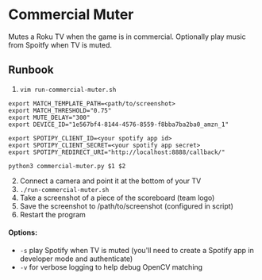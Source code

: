 # Commercial Muter

Mutes a Roku TV when the game is in commercial. Optionally play music from Spoitfy when TV is muted.

## Runbook
1) `vim run-commercial-muter.sh`
```
export MATCH_TEMPLATE_PATH=<path/to/screenshot>
export MATCH_THRESHOLD="0.75"
export MUTE_DELAY="300"
export DEVICE_ID="1e567bf4-8144-4576-8559-f8bba7ba2ba0_amzn_1"

export SPOTIPY_CLIENT_ID=<your spotify app id>
export SPOTIPY_CLIENT_SECRET=<your spotify app secret>
export SPOTIPY_REDIRECT_URI="http://localhost:8888/callback/"

python3 commercial-muter.py $1 $2
```
2) Connect a camera and point it at the bottom of your TV
3) `./run-commercial-muter.sh`
4) Take a screenshot of a piece of the scoreboard (team logo)
5) Save the screenshot to /path/to/screenshot (configured in script)
6) Restart the program

#### Options:  
* `-s` play Spotify when TV is muted (you'll need to create a Spotify app in developer mode and authenticate)
* `-v` for verbose logging to help debug OpenCV matching

